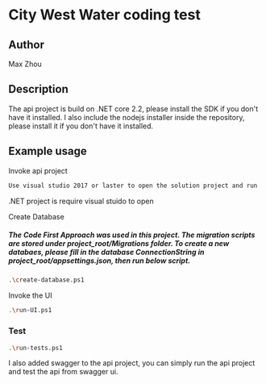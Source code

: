 
# City West Water coding test  

## Author

Max Zhou

## Description
The api project is build on .NET core 2.2, please install the SDK if you don't have it installed.
I also include the nodejs installer inside the repository, please install it if you don't have it installed.
## Example usage

Invoke api project
```sh
Use visual studio 2017 or laster to open the solution project and run
```
.NET project is require visual stuido to open

Create Database
##### The Code First Approach was used in this project. The migration scripts are stored under project_root/Migrations folder. To create a new databaes, please fill in the database ConnectionString in project_root/appsettings.json, then run below script.
```sh
.\create-database.ps1
```

Invoke the UI

```sh
.\run-UI.ps1
```

### Test
```sh
.\run-tests.ps1
```
I also added swagger to the api project, you can simply run the api project and test the api from swagger ui.